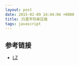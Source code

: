 ```yaml
---
layout: post
date: 2015-02-09 14:44:04 +0800
title: JS里字符串压缩
tags: javascript
---
```



## 参考链接
* [LZ](http://pieroxy.net/blog/pages/lz-string/index.html)

